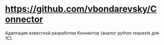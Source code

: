 # <https://github.com/vbondarevsky/Connector>

Адаптация известной разработки Коннектор (аналог python requests для 1С).

